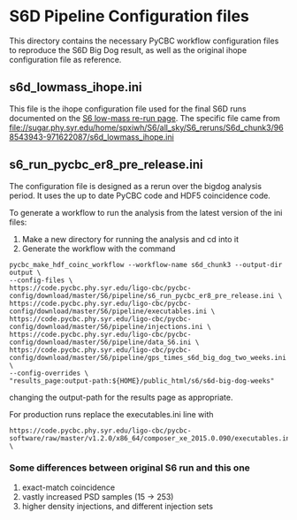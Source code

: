 # S6D Pipeline Configuration files

This directory contains the necessary PyCBC workflow configuration files to
reproduce the S6D Big Dog result, as well as the original ihope configuration
file as reference.

## s6d_lowmass_ihope.ini ##

This file is the ihope configuration file used for the final S6D runs documented on the [S6 low-mass re-run page](https://www.lsc-group.phys.uwm.edu/ligovirgo/cbcnote/S6Plan/101104075619AnalysisS6ABC%20low%20mass%20re-runs). The specific file came from <file://sugar.phy.syr.edu/home/spxiwh/S6/all_sky/S6_reruns/S6d_chunk3/968543943-971622087/s6d_lowmass_ihope.ini>

## s6_run_pycbc_er8_pre_release.ini ##

The configuration file is designed as a rerun over the bigdog analysis period. It uses the up to date PyCBC code and HDF5 coincidence code.

To generate a workflow to run the analysis from the latest version of the ini files:

 1. Make a new directory for running the analysis and cd into it
 2. Generate the workflow with the command
```
pycbc_make_hdf_coinc_workflow --workflow-name s6d_chunk3 --output-dir output \
--config-files \
https://code.pycbc.phy.syr.edu/ligo-cbc/pycbc-config/download/master/S6/pipeline/s6_run_pycbc_er8_pre_release.ini \
https://code.pycbc.phy.syr.edu/ligo-cbc/pycbc-config/download/master/S6/pipeline/executables.ini \
https://code.pycbc.phy.syr.edu/ligo-cbc/pycbc-config/download/master/S6/pipeline/injections.ini \
https://code.pycbc.phy.syr.edu/ligo-cbc/pycbc-config/download/master/S6/pipeline/data_S6.ini \
https://code.pycbc.phy.syr.edu/ligo-cbc/pycbc-config/download/master/S6/pipeline/gps_times_s6d_big_dog_two_weeks.ini \
--config-overrides \
"results_page:output-path:${HOME}/public_html/s6/s6d-big-dog-weeks"
```
changing the output-path for the results page as appropriate.

For production runs replace the executables.ini line with

```
https://code.pycbc.phy.syr.edu/ligo-cbc/pycbc-software/raw/master/v1.2.0/x86_64/composer_xe_2015.0.090/executables.ini \
```

### Some differences between original S6 run and this one

 1.  exact-match coincidence
 2.  vastly increased PSD samples (15 -> 253)
 3.  higher density injections, and different injection sets
